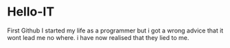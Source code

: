# Hello-IT
First Github
I started my life as a programmer but i got a wrong advice that it wont lead me no where. i have now realised that they lied to me.
